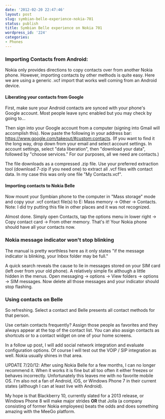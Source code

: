 ```yaml
---
date: '2012-02-20 22:47:46'
layout: post
slug: symbian-belle-experience-nokia-701
status: publish
title: Symbian Belle experience on Nokia 701
wordpress_id: '224'
categories:
- Phones
---
```


### Importing Contacts from Android:



Nokia only provides directions to copy contacts over from another Nokia phone. However, importing contacts by other methods is quite easy. Here we are using a generic .vcf import that works well coming from an Android device.



#### Liberating your contacts from Google



First, make sure your Android contacts are synced with your phone's Google account. Most people leave sync enabled but you may check by going to...

Then sign into your Google account from a computer (signing into Gmail will accomplish this). Now paste the following in your address bar: https://www.google.com/takeout/#custom:contacts. (If you want to find it the long way, drop down from your email and select account settings. In account settings, select "data liberation", then "download your data", followed by "choose services." For our purposes, all we need are contacts.)

The file downloads as a compressed .zip file. Use your preferred extraction tool (download 7-zip if you need one) to extract all .vcf files with contact data. In my case this was only one file "My Contacts.vcf".



#### Importing contacts to Nokia Belle



Now mount your Symbian phone to the computer in "Mass storage" mode and copy your .vcf contact file(s) to E: Mass memory -> Other -> Contacts. Note: I did try putting this file in other places and it was not recognized.

Almost done. Simply open Contacts, tap the options menu in lower right -> Copy contact card -> From other memory. That's it! Your Nokia phone should have all your contacts now.



### Nokia message indicator won't stop blinking



The manual is pretty worthless here as it only states "if the message indicator is blinking, your Inbox folder may be full."

A quick search reveals the cause to lie in messages stored on your SIM card (left over from your old phone). A relatively simple fix although a little hidden in the menus. Open messaging -> options -> View folders -> options -> SIM messages. Now delete all those messages and your indicator should stop flashing.



### Using contacts on Belle



So refreshing. Select a contact and Belle presents all contact methods for that person.

Use certain contacts frequently? Assign those people as favorites and they always appear at the top of the contact list. You can also assign contacts as shortcuts or to a contact widget on one of your home screens.

In a follow up post, I will add social network integration and evaluate configuration options. Of course I will test out the VOIP / SIP integration as well. Nokia usually shines in that area.

UPDATE 7/20/12: After using Nokia Belle for a few months, I can no longer recommend it. When it works it is fine but all too often it either freezes or behaves incorrectly. Unfortunately this leaves me with no favorite mobile OS. I'm also not a fan of Android, iOS, or Windows Phone 7 in their current states (although I can at least live with Android).

My hope is that Blackberry 10, currently slated for a 2013 release, or Windows Phone 8 will make major strides **OR** that Jolla (a company consisting of former Nokia employees) beats the odds and does something amazing with the MeeGo platform.
